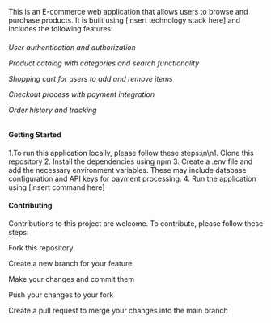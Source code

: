 This is an E-commerce web application that allows users to browse and purchase products. It is built using [insert technology stack here] and includes the following features:


<h6>
User authentication and authorization

Product catalog with categories and search functionality

Shopping cart for users to add and remove items

Checkout process with payment integration

Order history and tracking
</h6>


<h4>Getting Started</h4>

1.To run this application locally, please follow these steps:\n\n1. Clone this repository
2. Install the dependencies using npm
3. Create a .env file and add the necessary environment variables. These may include database configuration and API keys for payment processing.
4. Run the application using [insert command here]


<h4>Contributing</h4>

Contributions to this project are welcome. To contribute, please follow these steps:


Fork this repository

Create a new branch for your feature

Make your changes and commit them

Push your changes to your fork

Create a pull request to merge your changes into the main branch